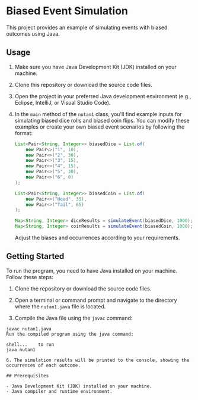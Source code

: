 # Biased Event Simulation

This project provides an example of simulating events with biased outcomes using Java.


## Usage

1. Make sure you have Java Development Kit (JDK) installed on your machine.

2. Clone this repository or download the source code files.

3. Open the project in your preferred Java development environment (e.g., Eclipse, IntelliJ, or Visual Studio Code).

4. In the `main` method of the `nutan1` class, you'll find example inputs for simulating biased dice rolls and biased coin flips. You can modify these examples or create your own biased event scenarios by following the format:

    ```java
    List<Pair<String, Integer>> biasedDice = List.of(
        new Pair<>("1", 10),
        new Pair<>("2", 30),
        new Pair<>("3", 15),
        new Pair<>("4", 15),
        new Pair<>("5", 30),
        new Pair<>("6", 0)
    );
    
    List<Pair<String, Integer>> biasedCoin = List.of(
        new Pair<>("Head", 35),
        new Pair<>("Tail", 65)
    );
    
    Map<String, Integer> diceResults = simulateEvent(biasedDice, 1000);
    Map<String, Integer> coinResults = simulateEvent(biasedCoin, 1000);
    ```

    Adjust the biases and occurrences according to your requirements.


## Getting Started

To run the program, you need to have Java installed on your machine. Follow these steps:

1. Clone the repository or download the source code files.

2. Open a terminal or command prompt and navigate to the directory where the `nutan1.java` file is located.

3. Compile the Java file using the `javac` command:

```shell..   to compile
javac nutan1.java
Run the compiled program using the java command:

shell...    to run
java nutan1

6. The simulation results will be printed to the console, showing the occurrences of each outcome. 

## Prerequisites

- Java Development Kit (JDK) installed on your machine.
- Java compiler and runtime environment.


